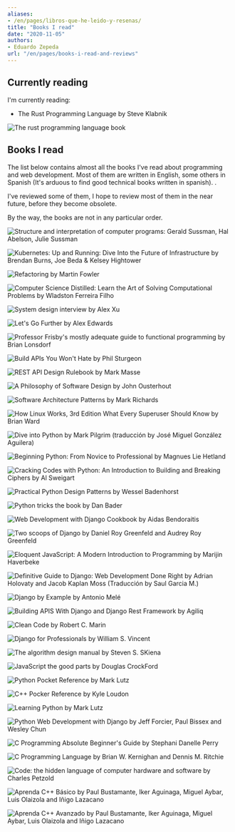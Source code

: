 ```yaml
---
aliases:
- /en/pages/libros-que-he-leido-y-resenas/
title: "Books I read"
date: "2020-11-05"
authors:
- Eduardo Zepeda
url: "/en/pages/books-i-read-and-reviews"
---
```


## Currently reading

I'm currently reading:

- The Rust Programming Language by Steve Klabnik

![The rust programming language book](images/the-rust-programming-language-book.jpg "The rust programming language book")

## Books I read

The list below contains almost all the books I've read about programming and web development. Most of them are written in English, some others in Spanish (It's arduous to find good technical books written in spanish). .

I've reviewed some of them, I hope to review most of them in the near future, before they become obsolete.

By the way, the books are not in any particular order.

![Structure and interpretation of computer programs: Gerald Sussman, Hal Abelson, Julie Sussman](images/sicp-js.jpg "Structure and interpretation of computer programs: Gerald Sussman, Hal Abelson, Julie Sussman")


![Kubernetes: Up and Running: Dive Into the Future of Infrastructure by Brendan Burns, Joe Beda & Kelsey Hightower](images/kubernetes-up-and-running.jpg "Kubernetes: Up and Running: Dive Into the Future of Infrastructure by Brendan Burns, Joe Beda & Kelsey Hightower")


![Refactoring by Martin Fowler](images/refactoring.jpg "Refactoring by Martin Fowler")


![Computer Science Distilled: Learn the Art of Solving Computational Problems by Wladston Ferreira Filho](images/computer-science-distilled.jpg "Computer Science Distilled: Learn the Art of Solving Computational Problems by Wladston Ferreira Filho")


![System design interview by Alex Xu](images/system-design-interview.jpg "System design interview by Alex Xu")


![Let's Go Further by Alex Edwards](images/lets-go-further.jpg "Let's Go Further by Alex Edwards")


![Professor Frisby's mostly adequate guide to functional programming by Brian Lonsdorf](images/professor-frisby.jpg "Professor Frisby's mostly adequate guide to functional programming by Brian Lonsdorf")


![Build APIs You Won't Hate by Phil Sturgeon](images/build-apis-you-wont-hate.jpg "Build APIs You Won't Hate by Phil Sturgeon")


![REST API Design Rulebook by Mark Masse](images/rest-api-design.jpg "REST API Design Rulebook by Mark Masse")


![A Philosophy of Software Design by John Ousterhout](images/a-philosophy-of-software-design.jpg "A Philosophy of Software Design by John Ousterhout")


![Software Architecture Patterns by Mark Richards](images/software-architecture-patterns.jpg "Software Architecture Patterns by Mark Richards")


![How Linux Works, 3rd Edition What Every Superuser Should Know by Brian Ward](images/how-linux-works.jpg "How Linux Works, 3rd Edition What Every Superuser Should Know by Brian Ward")


![Dive into Python by Mark Pilgrim (traducción by José Miguel González Aguilera)](images/dive-into-python.jpg "Dive into Python by Mark Pilgrim (traducción by José Miguel González Aguilera)")


![Beginning Python: From Novice to Professional by Magnues Lie Hetland](images/beginning-python.jpg "Beginning Python: From Novice to Professional by Magnues Lie Hetland")


![Cracking Codes with Python: An Introduction to Building and Breaking Ciphers by Al Sweigart](images/cracking-codes-with-python.jpg "Cracking Codes with Python: An Introduction to Building and Breaking Ciphers by Al Sweigart")


![Practical Python Design Patterns by Wessel Badenhorst](images/practical-python-design-patterns.jpg "Practical Python Design Patterns by Wessel Badenhorst")


![Python tricks the book by Dan Bader](images/python-tricks-the-book.jpg "Python tricks the book by Dan Bader")


![Web Development with Django Cookbook by Aidas Bendoraitis](images/web-development-with-django-cookbook.jpg "Web Development with Django Cookbook by Aidas Bendoraitis")


![Two scoops of Django by Daniel Roy Greenfeld and Audrey Roy Greenfeld](images/two-scoops-of-django.jpg "Two scoops of Django by Daniel Roy Greenfeld and Audrey Roy Greenfeld")


![Eloquent JavaScript: A Modern Introduction to Programming by Marijin Haverbeke](images/eloquent-javascript.jpg "Eloquent JavaScript: A Modern Introduction to Programming by Marijin Haverbeke")


![Definitive Guide to Django: Web Development Done Right by Adrian Holovaty and Jacob Kaplan Moss (Traducción by Saul Garcia M.)](images/the-definitive-guide-to-django.jpg "Definitive Guide to Django: Web Development Done Right by Adrian Holovaty and Jacob Kaplan Moss (Traducción by Saul Garcia M.)")


![Django by Example by Antonio Melé](images/django-by-example.jpg "Django by Example by Antonio Melé")


![Building APIS With Django and Django Rest Framework by Agiliq](images/building-apis-with-django-and-drf.jpg "Building APIS With Django and Django Rest Framework by Agiliq")


![Clean Code by Robert C. Marin](images/clean-code.jpg "Clean Code by Robert C. Marin")


![Django for Professionals by William S. Vincent](images/django-for-professionals.jpg "Django for Professionals by William S. Vincent")


![The algorithm design manual by Steven S. SKiena](images/the-algorithm-design-manual.jpg "The algorithm design manual by Steven S. SKiena")


![JavaScript the good parts by Douglas CrockFord](images/javascript-the-good-parts.jpg "JavaScript the good parts by Douglas CrockFord")


![Python Pocket Reference by Mark Lutz](images/python-pocket-reference.jpg "Python Pocket Reference by Mark Lutz")


![C++ Pocker Reference by Kyle Loudon](images/cpp-pocket-reference.jpg "C++ Pocker Reference by Kyle Loudon")


![Learning Python by Mark Lutz](images/learning-python.jpg "Learning Python by Mark Lutz")


![Python Web Development with Django by Jeff Forcier, Paul Bissex and Wesley Chun](images/python-web-development.jpg "Python Web Development with Django by Jeff Forcier, Paul Bissex and Wesley Chun")


![C Programming Absolute Beginner's Guide by Stephani Danelle Perry](images/c-programming.jpg "C Programming Absolute Beginner's Guide by Stephani Danelle Perry")


![C Programming Language by Brian W. Kernighan and Dennis M. Ritchie](images/the-c-programming-language.jpg "C Programming Language by Brian W. Kernighan and Dennis M. Ritchie")


![Code: the hidden language of computer hardware and software by Charles Petzold](images/code.jpg "Code: the hidden language of computer hardware and software by Charles Petzold")


![Aprenda C++ Básico by Paul Bustamante, Iker Aguinaga, Miguel Aybar, Luis Olaizola and Iñigo Lazacano](images/aprenda-cpp-basico.jpg "Aprenda C++ Básico by Paul Bustamante, Iker Aguinaga, Miguel Aybar, Luis Olaizola and Iñigo Lazacano")


![Aprenda C++ Avanzado by Paul Bustamante, Iker Aguinaga, Miguel Aybar, Luis Olaizola and Iñigo Lazacano](images/aprenda-cpp-avanzado.jpg "Aprenda C++ Avanzado by Paul Bustamante, Iker Aguinaga, Miguel Aybar, Luis Olaizola and Iñigo Lazacano")